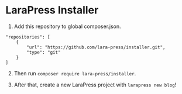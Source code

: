 # LaraPress Installer

1. Add this repository to global composer.json.

```
"repositories": [
    {   
        "url": "https://github.com/lara-press/installer.git",
        "type": "git"
    }   
]
```

2. Then run `composer require lara-press/installer`.

3. After that, create a new LaraPress project with `larapress new blog`!
